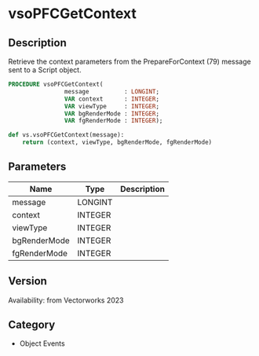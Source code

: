 # vsoPFCGetContext

## Description
Retrieve the context parameters from the PrepareForContext (79) message sent to a Script object.

```pascal
PROCEDURE vsoPFCGetContext(
				message          : LONGINT;
				VAR context      : INTEGER;
				VAR viewType     : INTEGER;
				VAR bgRenderMode : INTEGER;
				VAR fgRenderMode : INTEGER);
```

```python
def vs.vsoPFCGetContext(message):
    return (context, viewType, bgRenderMode, fgRenderMode)
```

## Parameters
|Name|Type|Description|
|---|---|---|
|message|LONGINT|   |
|context|INTEGER|   |
|viewType|INTEGER|   |
|bgRenderMode|INTEGER|   |
|fgRenderMode|INTEGER|   |

## Version
Availability: from Vectorworks 2023

## Category
* Object Events

